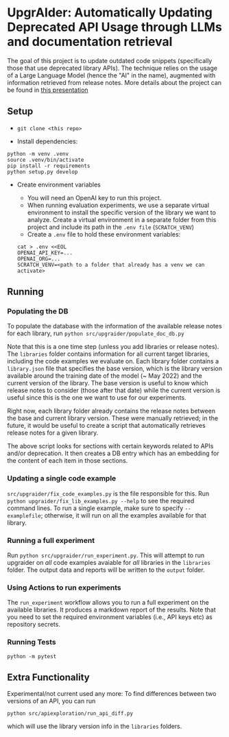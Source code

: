 # UpgrAIder: Automatically Updating Deprecated API Usage through LLMs and documentation retrieval 

The goal of this project is to update outdated code snippets (specifically those that use deprecated library APIs). The technique relies on the usage of a Large Language Model (hence the "AI" in the name), augmented with information retrieved from release notes. More details about the project can be found in [this presentation](https://github.com/githubnext/Upgraider/blob/main/Show-and-Tell/Nadi_ShowAndTell.pdf)

## Setup

- `git clone <this repo>`

- Install dependencies:

```
python -m venv .venv
source .venv/bin/activate
pip install -r requirements
python setup.py develop
```

- Create environment variables
	- You will need an OpenAI key to run this project. 	
	- When running evaluation experiments, we use a separate virtual environment to install the specific version of the library we want to analyze. Create a virtual environment in a separate folder from this project and include its path in the `.env file` (`SCRATCH_VENV`) 
	- Create a `.env` file to hold these environment variables:
	
	```
	cat > .env <<EOL
	OPENAI_API_KEY=...
	OPENAI_ORG=...
	SCRATCH_VENV=<path to a folder that already has a venv we can activate>
	```

## Running

### Populating the DB

To populate the database with the information of the available release notes for each library, run `python src/upgraider/populate_doc_db.py`

Note that this is a one time step (unless you add libraries or release notes). The `libraries` folder contains information for all current target libraries, including the code examples we evaluate on. Each library folder contains a `library.json` file that specifies the base version, which is the library version available around the training date of the model (~ May 2022) and the current version of the library. The base version is useful to know which release notes to consider (those after that date) while the current version is useful since this is the one we want to use for our experiments.

Right now, each library folder already contains the release notes between the base and current library version. These were manually retrieved; in the future, it would be useful to create a script that automatically retrieves release notes for a given library.

The above script looks for sections with certain keywords related to APIs and/or deprecation. It then creates a DB entry which has an embedding for the content of each item in those sections.

### Updating a single code example

`src/upgraider/fix_code_examples.py` is the file responsible for this. Run `python upgraider/fix_lib_examples.py --help` to see the required command lines. To run a single example, make sure to specify `--examplefile`; otherwise, it will run on all the examples available for that library.

### Running a full experiment

Run `python src/upgraider/run_experiment.py`. This will attempt to run upgraider on *all* code examples avaiable for *all* libraries in the `libraries` folder. The output data and reports will be written to the `output` folder.

### Using Actions to run experiments

The `run_experiment` workflow allows you to run a full experiment on the available libraries. It produces a markdown report of the results. Note that you need to set the required environment variables (i.e., API keys etc) as repository secrets.

### Running Tests

`python -m pytest`

## Extra Functionality

Experimental/not current used any more: To find differences between two versions of an API, you can run

`python src/apiexploration/run_api_diff.py`

which will use the library version info in the `libraries` folders.